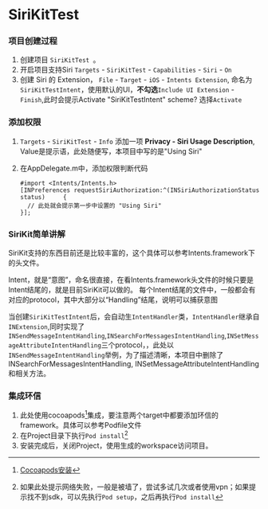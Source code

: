 # SiriKitTest

### 项目创建过程
 1. 创建项目 `SiriKitTest `。
 2. 开启项目支持Siri `Targets` - `SiriKitTest` - `Capabilities` - `Siri` - `On` 
 3. 创建 Siri 的 Extension， `File` - `Target` - `iOS` - `Intents Extension`, 命名为 `SiriKitTestIntent`，使用默认的UI，**不勾选**`Include UI Extension` - `Finish`,此时会提示Activate "SiriKitTestIntent" scheme? 选择`Activate`
 
### 添加权限
 1. `Targets` - `SiriKitTest` - `Info` 添加一项 **Privacy - Siri Usage Description**, Value是提示语，此处随便写，本项目中写的是"Using Siri"
 2. 在AppDelegate.m中，添加权限判断代码

	```
	#import <Intents/Intents.h>
	[INPreferences requestSiriAuthorization:^(INSiriAuthorizationStatus status) 	{
   	  // 此处就会提示第一步中设置的 "Using Siri"
	}];
	
	```

###  SiriKit简单讲解

SiriKit支持的东西目前还是比较丰富的，这个具体可以参考Intents.framework下的头文件。

Intent，就是“意图”，命名很直接，在看Intents.framework头文件的时候只要是Intent结尾的，就是目前SiriKit可以做的。 每个Intent结尾的文件中，一般都会有对应的protocol，其中大部分以“Handling”结尾，说明可以捕获意图

当创建`SiriKitTestIntent`后，会自动生`IntentHandler`类，`IntentHandler`继承自`INExtension`,同时实现了`INSendMessageIntentHandling`,`INSearchForMessagesIntentHandling`,`INSetMessageAttributeIntentHandling`三个protocol，，此处以`INSendMessageIntentHandling`举例，为了描述清晰，本项目中删除了INSearchForMessagesIntentHandling, INSetMessageAttributeIntentHandling 和相关方法。

### 集成环信

1. 此处使用cocoapods[^cocoapods]集成，要注意两个target中都要添加环信的framework。具体可以参考Podfile文件
2. 在Project目录下执行`Pod install`[^podInstallError1]
3. 安装完成后，关闭Project，使用生成的workspace访问项目。

[^cocoapods]: [Cocoapods安装](http://www.code4app.com/article/cocoapods-install-usage)
[^podInstallError1]: 如果此处提示网络失败，一般是被墙了，尝试多试几次或者使用vpn；如果提示找不到sdk，可以先执行`Pod setup`，之后再执行`Pod install`
